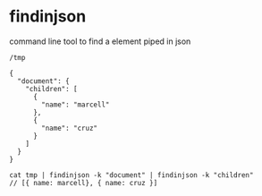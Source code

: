 # findinjson
command line tool to find a element piped in json
```
/tmp

{
  "document": {
    "children": [
      {
        "name": "marcell"
      },
      {
        "name": "cruz"
      }
    ]
  }
}
```
```
cat tmp | findinjson -k "document" | findinjson -k "children"
// [{ name: marcell}, { name: cruz }]
```

